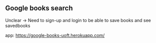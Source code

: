 ## Google books search

Unclear -> Need to sign-up and login to be able to save books and see savedbooks

app: https://google-books-uoft.herokuapp.com/